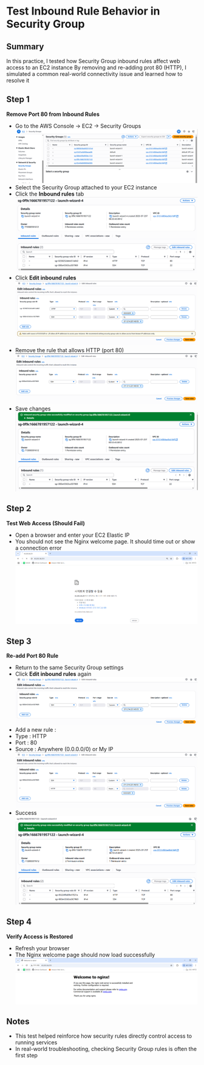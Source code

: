 # Test Inbound Rule Behavior in Security Group

## Summary
In this practice, I tested how Security Group inbound rules affect web access to an EC2 instance
By removing and re-adding prot 80 (HTTP), I simulated a common real-world connectivity issue and learned how to resolve it

## Step 1
**Remove Port 80 from Inbound Rules**  
- Go to the AWS Console → EC2 → Security Groups  
![Inbound_Rules_step1_1](https://raw.githubusercontent.com/test-cyr/infra-portfolio/main/images/inbound-rules_step1_1.PNG)  
- Select the Security Group attached to your EC2 instance  
- Click the **Inbound rules** tab  
![Inbound_Rules_step1_2](https://raw.githubusercontent.com/test-cyr/infra-portfolio/main/images/inbound-rules_step1_2.PNG)  
- Click **Edit inbound rules**  
![Inbound_Rules_step1_3](https://raw.githubusercontent.com/test-cyr/infra-portfolio/main/images/inbound-rules_step1_3.PNG)  
- Remove the rule that allows HTTP (port 80)  
![Inbound_Rules_step1_4](https://raw.githubusercontent.com/test-cyr/infra-portfolio/main/images/inbound-rules_step1_4.PNG)  
- Save changes  
![Inbound_Rules_step1_5](https://raw.githubusercontent.com/test-cyr/infra-portfolio/main/images/inbound-rules_step1_5.PNG) 

## Step 2
**Test Web Access (Should Fail)** 
- Open a browser and enter your EC2 Elastic IP  
- You should not see the Nginx welcome page. It should time out or show a connection error  
![Inbound_Rules_step2_1](https://raw.githubusercontent.com/test-cyr/infra-portfolio/main/images/inbound-rules_step2_1.PNG)  

## Step 3
**Re-add Port 80 Rule**
- Return to the same Security Group settings  
- Click **Edit inbound rules** again  
![Inbound_Rules_step3_1](https://raw.githubusercontent.com/test-cyr/infra-portfolio/main/images/inbound-rules_step3_1.PNG)  
- Add a new rule : 
 - Type : HTTP 
 - Port : 80 
 - Source : Anywhere (0.0.0.0/0) or My IP 
![Inbound_Rules_step3_2](https://raw.githubusercontent.com/test-cyr/infra-portfolio/main/images/inbound-rules_step3_2.PNG)
 - Success
![Inbound_Rules_step3_3](https://raw.githubusercontent.com/test-cyr/infra-portfolio/main/images/inbound-rules_step3_3.PNG)  

## Step 4
**Verify Access is Restored** 
- Refresh your browser 
- The Nginx welcome page should now load successfully 
![Inbound_Rules_step4](https://raw.githubusercontent.com/test-cyr/infra-portfolio/main/images/inbound-rules_step4.PNG) 

## Notes
- This test helped reinforce how security rules directly control access to running services
- In real-world troubleshooting, checking Security Group rules is often the first step

